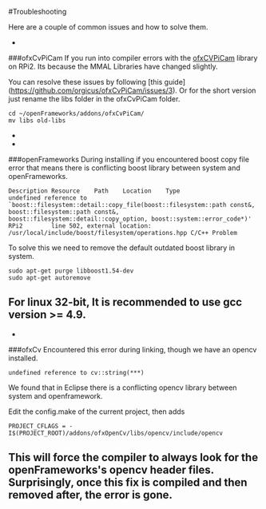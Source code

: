 #Troubleshooting

Here are a couple of common issues and how to solve them.



-
###ofxCvPiCam
If you run into compiler errors with the [ofxCVPiCam](https://github.com/orgicus/ofxCvPiCam/) library on RPi2. Its because the MMAL Libraries have changed slightly. 

You can resolve these issues by following [this guide] (https://github.com/orgicus/ofxCvPiCam/issues/3). Or for the short version just rename the libs folder in the ofxCvPiCam folder.

```
cd ~/openFrameworks/addons/ofxCvPiCam/
mv libs old-libs
```
-

-
###openFrameworks
During installing if you encountered boost copy file error that means there is conflicting boost library between system and openFrameworks.
```
Description	Resource	Path	Location	Type
undefined reference to `boost::filesystem::detail::copy_file(boost::filesystem::path const&, boost::filesystem::path const&, boost::filesystem::detail::copy_option, boost::system::error_code*)'	RPi2		line 502, external location: /usr/local/include/boost/filesystem/operations.hpp	C/C++ Problem
```

To solve this we need to remove the default outdated boost library in system.

```
sudo apt-get purge libboost1.54-dev
sudo apt-get autoremove
```

For linux 32-bit, It is recommended to use gcc version >= 4.9. 
-


-
###ofxCv
Encountered this error during linking, though we have an opencv installed.
```
undefined reference to cv::string(***)
```
We found that in Eclipse there is a conflicting opencv library between system and openframework.

Edit the config.make of the current project, then adds

```
PROJECT_CFLAGS = -I$(PROJECT_ROOT)/addons/ofxOpenCv/libs/opencv/include/opencv
```
This will force the compiler to always look for the openFrameworks's opencv header files.
Surprisingly, once this fix is compiled and then removed after, the error is gone.
-
